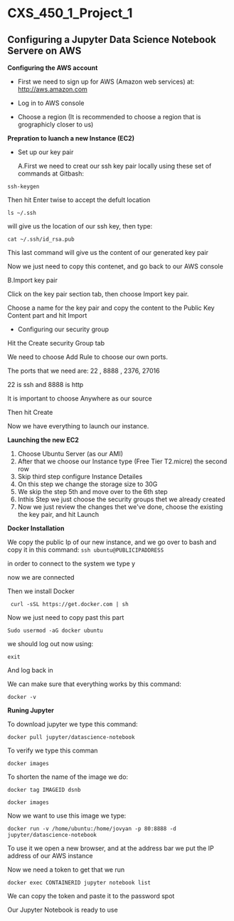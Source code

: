 # CXS_450_1_Project_1

**Configuring a Jupyter Data Science Notebook Servere on AWS**
----
**Configuring the AWS account**

* First we need to sign up for AWS (Amazon web services) at: http://aws.amazon.com

* Log in to AWS console

* Choose a region (It is recommended to choose a region that is grographicly closer to us) 

**Prepration to luanch a new Instance (EC2)**

* Set up our key pair 

   A.First we need to creat our ssh key pair locally using these set of commands at Gitbash:


`ssh-keygen`

Then hit Enter twise to accept the defult location 

`ls ~/.ssh` 

will give us the location of our ssh key, then type:

`cat ~/.ssh/id_rsa.pub`

This last command will give us the content of our generated key pair

Now we just need to copy this contenet, and go back to our AWS console

   B.Import key pair

Click on the key pair section tab, then choose Import key pair.

Choose a name for the key pair and copy the content to the Public Key Content part and hit Import


* Configuring our security group
 
Hit the Create security Group tab
 
We need to choose Add Rule to choose our own ports. 

The ports that we need are: 22 , 8888 , 2376, 27016  

22 is ssh and 8888 is http

It is important to choose Anywhere as our source
 

Then hit Create

Now we have everything to launch our instance.

**Launching the new EC2**

1. Choose Ubuntu Server (as our AMI) 
2. After that we choose our Instance type (Free Tier T2.micre) the second row
3. Skip third step configure Instance Detailes
4. On this step we change the storage size to 30G
5. We skip the step 5th and move over to the 6th step
6. Inthis Step we just choose the security groups thet we already created
7. Now we just review the changes thet we've done, choose the existing the key pair, and hit Launch

**Docker Installation**

We copy the public Ip of our new instance, and we go over to bash and copy it in this command:
`ssh ubuntu@PUBLICIPADDRESS`


in order to connect to the system we type y

now we are connected

Then we install Docker

` curl -sSL https://get.docker.com | sh`

Now we just need to copy past this part

`Sudo usermod -aG docker ubuntu`

we should log out now using:

`exit`

And log back in

We can make sure that everything works by this command:

`docker -v`

**Runing Jupyter**

To download jupyter we type this command:

`docker pull jupyter/datascience-notebook`

To verify we type this comman

`docker images`

To shorten the name of the image we do:

`docker tag IMAGEID dsnb`

`docker images`

Now we want to use this image we type:

`docker run -v /home/ubuntu:/home/jovyan -p 80:8888 -d jupyter/datascience-notebook`

To use it we open a new browser, and at the address bar we put the IP address of our AWS instance

Now we need a token to get that we run

`docker exec CONTAINERID jupyter notebook list`

We can copy the token and paste it to the password spot

Our Jupyter Notebook is ready to use
